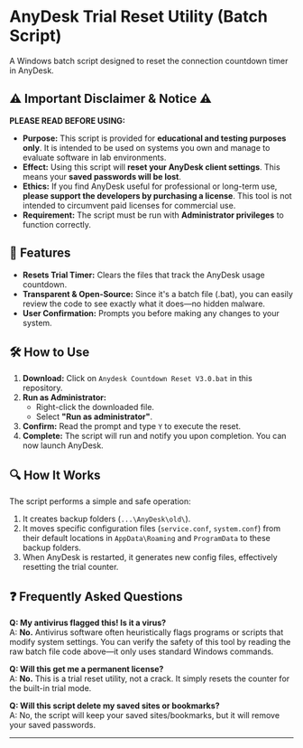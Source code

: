 # AnyDesk Trial Reset Utility (Batch Script)

A Windows batch script designed to reset the connection countdown timer in AnyDesk.

## ⚠️ Important Disclaimer & Notice ⚠️

**PLEASE READ BEFORE USING:**

*   **Purpose:** This script is provided for **educational and testing purposes only**. It is intended to be used on systems you own and manage to evaluate software in lab environments.
*   **Effect:** Using this script will **reset your AnyDesk client settings**. This means your **saved passwords will be lost**.
*   **Ethics:** If you find AnyDesk useful for professional or long-term use, **please support the developers by purchasing a license**. This tool is not intended to circumvent paid licenses for commercial use.
*   **Requirement:** The script must be run with **Administrator privileges** to function correctly.

## 🚀 Features

*   **Resets Trial Timer:** Clears the files that track the AnyDesk usage countdown.
*   **Transparent & Open-Source:** Since it's a batch file (.bat), you can easily review the code to see exactly what it does—no hidden malware.
*   **User Confirmation:** Prompts you before making any changes to your system.

## 🛠️ How to Use

1.  **Download:** Click on `Anydesk Countdown Reset V3.0.bat` in this repository.
2.  **Run as Administrator:**
    *   Right-click the downloaded file.
    *   Select **"Run as administrator"**.
3.  **Confirm:** Read the prompt and type `Y` to execute the reset.
4.  **Complete:** The script will run and notify you upon completion. You can now launch AnyDesk.

## 🔍 How It Works

The script performs a simple and safe operation:
1.  It creates backup folders (`...\AnyDesk\old\`).
2.  It moves specific configuration files (`service.conf`, `system.conf`) from their default locations in `AppData\Roaming` and `ProgramData` to these backup folders.
3.  When AnyDesk is restarted, it generates new config files, effectively resetting the trial counter.

## ❓ Frequently Asked Questions

**Q: My antivirus flagged this! Is it a virus?**\
A: **No.** Antivirus software often heuristically flags programs or scripts that modify system settings. You can verify the safety of this tool by reading the raw batch file code above—it only uses standard Windows commands.

**Q: Will this get me a permanent license?**\
A: **No.** This is a trial reset utility, not a crack. It simply resets the counter for the built-in trial mode.

**Q: Will this script delete my saved sites or bookmarks?**\
A: No, the script will keep your saved sites/bookmarks, but it will remove your saved passwords.


---
